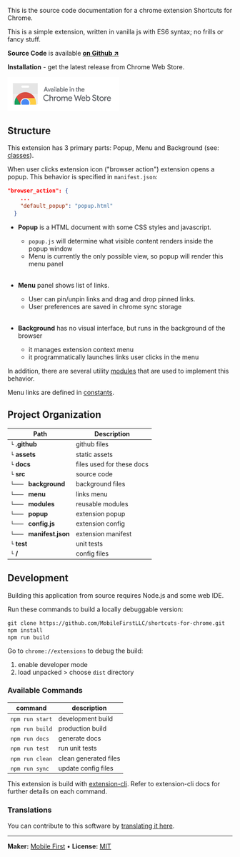 This is the source code documentation for a chrome extension Shortcuts for Chrome.

This is a simple extension, written in vanilla js with ES6 syntax; no frills or fancy stuff.

**Source Code** is available **[on Github ↗](https://github.com/MobileFirstLLC/shortcuts-for-chrome)**

**Installation** - get the latest release from Chrome Web Store.

<a href="https://chrome.google.com/webstore/detail/jnmekaomnicdcpgdndekkmojfomifjal">
<img alt="install at chrome web store" width="250" src="https://raw.githubusercontent.com/MobileFirstLLC/shortcuts-for-chrome/master/.github/badge.png"/>
</a>

## Structure

This extension has 3 primary parts: Popup, Menu and Background (see: [classes](list_class.html)). 

When user clicks extension icon ("browser action") extension opens a popup. This behavior is specified in `manifest.json`:

```json
"browser_action": {
    ...
    "default_popup": "popup.html"
  }
```

- **Popup** is a HTML document with some CSS styles and javascript. 
    - `popup.js` will determine what visible content renders inside the popup window
    - Menu is currently the only possible view, so popup will render this menu panel
      <br/><br/>

- **Menu** panel shows list of links. 
    - User can pin/unpin links and drag and drop pinned links.
    - User preferences are saved in chrome sync storage
      <br/><br/>

- **Background** has no visual interface, but runs in the background of the browser
    - it manages extension context menu
    - it programmatically launches links user clicks in the menu

In addition, there are several utility [modules](list_module.html) that are used to implement this behavior.

Menu links are defined in [constants](list_namespace.html).


## Project Organization

Path | Description
--- | ---
`└` **.github** | github files
`└` **assets** |  static assets
`└` **docs** | files used for these docs
`└` **src** | source code
`└─── ` **background** | background files
`└─── ` **menu** | links menu
`└─── ` **modules** | reusable modules
`└─── ` **popup** | extension popup
`└─── ` **config.js** | extension config
`└─── ` **manifest.json** | extension manifest
`└` **test** | unit tests
`└` **/** | config files


## Development

Building this application from source requires Node.js and some web IDE.

Run these commands to build a locally debuggable version:

```
git clone https://github.com/MobileFirstLLC/shortcuts-for-chrome.git
npm install
npm run build
```

Go to `chrome://extensions` to debug the build:

1. enable developer mode
2. load unpacked > choose `dist` directory

### Available Commands

| command | description |
| --- | --- |
| `npm run start` | development build |
| `npm run build` | production build |
| `npm run docs` | generate docs |
| `npm run test` | run unit tests |
| `npm run clean` | clean generated files |
| `npm run sync` | update config files |

This extension is build with [extension-cli](https://oss.mobilefirst.me/extension-cli/).
Refer to extension-cli docs for further details on each command.

### Translations

You can contribute to this software by [translating it here](https://github.com/MobileFirstLLC/shortcuts-for-chrome/blob/master/assets/language.csv).

* * *

**Maker:** [Mobile First](https://mobilefirst.me) &bull; **License:** [MIT](https://github.com/MobileFirstLLC/shortcuts-for-chrome/blob/master/LICENSE)
